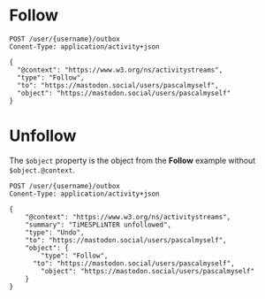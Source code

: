 # Follow
```
POST /user/{username}/outbox
Conent-Type: application/activity+json

{
  "@context": "https://www.w3.org/ns/activitystreams",
  "type": "Follow",
  "to": "https://mastodon.social/users/pascalmyself",
  "object": "https://mastodon.social/users/pascalmyself"
}
```

# Unfollow
The `$object` property is the object from the **Follow** example without `$object.@context`.
```
POST /user/{username}/outbox
Conent-Type: application/activity+json

{
    "@context": "https://www.w3.org/ns/activitystreams",
    "summary": "TiMESPLiNTER unfollowed",
    "type": "Undo",
    "to": "https://mastodon.social/users/pascalmyself",
    "object": {
    	"type": "Follow",
      "to": "https://mastodon.social/users/pascalmyself",
    	"object": "https://mastodon.social/users/pascalmyself" 
    }
}
```
